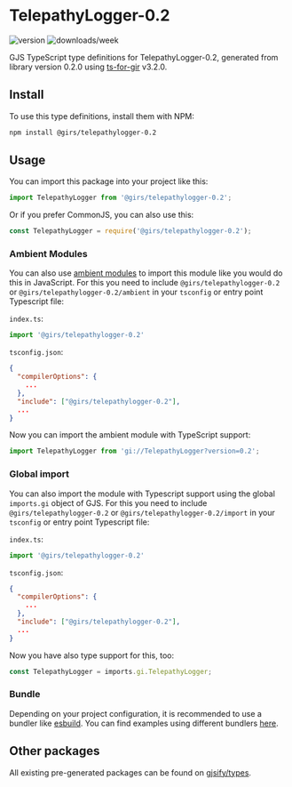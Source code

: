 
# TelepathyLogger-0.2

![version](https://img.shields.io/npm/v/@girs/telepathylogger-0.2)
![downloads/week](https://img.shields.io/npm/dw/@girs/telepathylogger-0.2)


GJS TypeScript type definitions for TelepathyLogger-0.2, generated from library version 0.2.0 using [ts-for-gir](https://github.com/gjsify/ts-for-gir) v3.2.0.


## Install

To use this type definitions, install them with NPM:
```bash
npm install @girs/telepathylogger-0.2
```

## Usage

You can import this package into your project like this:
```ts
import TelepathyLogger from '@girs/telepathylogger-0.2';
```

Or if you prefer CommonJS, you can also use this:
```ts
const TelepathyLogger = require('@girs/telepathylogger-0.2');
```

### Ambient Modules

You can also use [ambient modules](https://github.com/gjsify/ts-for-gir/tree/main/packages/cli#ambient-modules) to import this module like you would do this in JavaScript.
For this you need to include `@girs/telepathylogger-0.2` or `@girs/telepathylogger-0.2/ambient` in your `tsconfig` or entry point Typescript file:

`index.ts`:
```ts
import '@girs/telepathylogger-0.2'
```

`tsconfig.json`:
```json
{
  "compilerOptions": {
    ...
  },
  "include": ["@girs/telepathylogger-0.2"],
  ...
}
```

Now you can import the ambient module with TypeScript support: 

```ts
import TelepathyLogger from 'gi://TelepathyLogger?version=0.2';
```

### Global import

You can also import the module with Typescript support using the global `imports.gi` object of GJS.
For this you need to include `@girs/telepathylogger-0.2` or `@girs/telepathylogger-0.2/import` in your `tsconfig` or entry point Typescript file:

`index.ts`:
```ts
import '@girs/telepathylogger-0.2'
```

`tsconfig.json`:
```json
{
  "compilerOptions": {
    ...
  },
  "include": ["@girs/telepathylogger-0.2"],
  ...
}
```

Now you have also type support for this, too:

```ts
const TelepathyLogger = imports.gi.TelepathyLogger;
```

### Bundle

Depending on your project configuration, it is recommended to use a bundler like [esbuild](https://esbuild.github.io/). You can find examples using different bundlers [here](https://github.com/gjsify/ts-for-gir/tree/main/examples).

## Other packages

All existing pre-generated packages can be found on [gjsify/types](https://github.com/gjsify/types).


